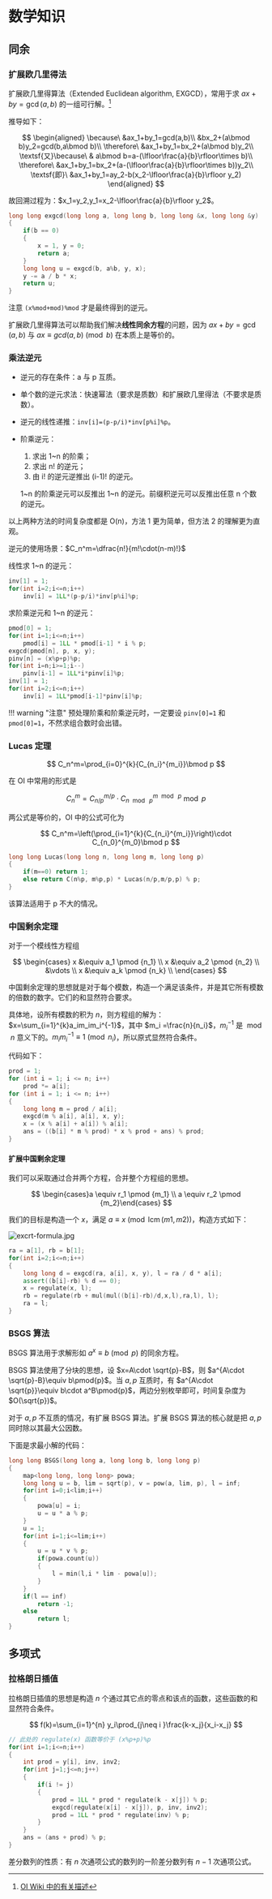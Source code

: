 # 数学知识
## 同余
### 扩展欧几里得法
扩展欧几里得算法（Extended Euclidean algorithm, EXGCD），常用于求 $ax+by=\gcd(a,b)$ 的一组可行解。[^note1]

[^note1]: [OI Wiki 中的有关描述](https://oi-wiki.org/math/number-theory/gcd/#_7)

推导如下：

$$
\begin{aligned}
\because\ &ax_1+by_1=gcd(a,b)\\
&bx_2+(a\bmod b)y_2=gcd(b,a\bmod b)\\
\therefore\ &ax_1+by_1=bx_2+(a\bmod b)y_2\\
\textsf{又}\because\ & a\bmod b=a-(\lfloor\frac{a}{b}\rfloor\times b)\\
\therefore\ &ax_1+by_1=bx_2+(a-(\lfloor\frac{a}{b}\rfloor\times b))y_2\\
\textsf{即}\ &ax_1+by_1=ay_2-b(x_2-\lfloor\frac{a}{b}\rfloor y_2)
\end{aligned}
$$

故回溯过程为：$x_1=y_2,y_1=x_2-\lfloor\frac{a}{b}\rfloor y_2$。

```cpp
long long exgcd(long long a, long long b, long long &x, long long &y)
{
	if(b == 0)
	{
		x = 1, y = 0;
		return a;
	}
	long long u = exgcd(b, a%b, y, x);
	y -= a / b * x;
	return u;
}
```

注意 `(x%mod+mod)%mod` 才是最终得到的逆元。

扩展欧几里得算法可以帮助我们解决**线性同余方程**的问题，因为 $ax+by=\gcd(a,b)$ 与 $ax\equiv gcd(a,b) \pmod{b}$ 在本质上是等价的。

### 乘法逆元

- 逆元的存在条件：a 与 p 互质。
- 单个数的逆元求法：快速幂法（要求是质数）和扩展欧几里得法（不要求是质数）。
- 逆元的线性递推：`inv[i]=(p-p/i)*inv[p%i]%p`。
- 阶乘逆元：
	1. 求出 1~n 的阶乘；
	2. 求出 n! 的逆元；
	3. 由 i! 的逆元逆推出 (i-1)! 的逆元。
	
	1~n 的阶乘逆元可以反推出 1~n 的逆元。前缀积逆元可以反推出任意 n 个数的逆元。

以上两种方法的时间复杂度都是 O(n)，方法 1 更为简单，但方法 2 的理解更为直观。

逆元的使用场景：$C_n^m=\dfrac{n!}{m!\cdot(n-m)!}$

线性求 1~n 的逆元：

```cpp
inv[1] = 1;
for(int i=2;i<=n;i++)
	inv[i] = 1LL*(p-p/i)*inv[p%i]%p;
```

求阶乘逆元和 1~n 的逆元：
```cpp
pmod[0] = 1;
for(int i=1;i<=n;i++)
	pmod[i] = 1LL * pmod[i-1] * i % p;
exgcd(pmod[n], p, x, y);
pinv[n] = (x%p+p)%p;
for(int i=n;i>=1;i--)
	pinv[i-1] = 1LL*i*pinv[i]%p;
inv[1] = 1;
for(int i=2;i<=n;i++)
	inv[i] = 1LL*pmod[i-1]*pinv[i]%p;
```

!!! warning "注意"
	预处理阶乘和阶乘逆元时，一定要设 `pinv[0]=1` 和 `pmod[0]=1`，不然求组合数时会出错。

### Lucas 定理

$$
C_n^m=\prod_{i=0}^{k}{C_{n_i}^{m_i}}\bmod p
$$

在 OI 中常用的形式是

$$
C_n^m=C_{n/p}^{m/p}\cdot C_{n\ \bmod\ p}^{m\ \bmod\ p}\bmod p
$$

两公式是等价的，OI 中的公式可化为

$$
C_n^m=\left(\prod_{i=1}^{k}{C_{n_i}^{m_i}}\right)\cdot C_{n_0}^{m_0}\bmod p
$$

```cpp
long long Lucas(long long n, long long m, long long p)
{
    if(m==0) return 1;
    else return C(n%p, m%p,p) * Lucas(n/p,m/p,p) % p;
}
```

该算法适用于 p 不大的情况。

### 中国剩余定理
对于一个模线性方程组

$$
 \begin{cases} x &\equiv a_1 \pmod {n_1} \\ x &\equiv a_2 \pmod {n_2} \\ &\vdots \\ x &\equiv a_k \pmod {n_k} \\ \end{cases} 
$$

中国剩余定理的思想就是对于每个模数，构造一个满足该条件，并是其它所有模数的倍数的数字。它们的和显然符合要求。

具体地，设所有模数的积为 $n$，则方程组的解为：$x=\sum_{i=1}^{k}a_im_im_i^{-1}$，其中 $m_i =\frac{n}{n_i}$，$m_i^{-1}$ 是 $\bmod{n}$ 意义下的。$m_im_i^{-1}\equiv1\pmod{n_i}$，所以原式显然符合条件。

代码如下：

```cpp
prod = 1;
for (int i = 1; i <= n; i++)
	prod *= a[i];
for (int i = 1; i <= n; i++)
{
	long long m = prod / a[i];
	exgcd(m % a[i], a[i], x, y);
	x = (x % a[i] + a[i]) % a[i];
	ans = ((b[i] * m % prod) * x % prod + ans) % prod;
}
```

#### 扩展中国剩余定理
我们可以采取通过合并两个方程，合并整个方程组的思想。

$$
\begin{cases}a \equiv r_1 \pmod {m_1} \\ a \equiv r_2 \pmod {m_2}\end{cases}
$$

我们的目标是构造一个 $x$，满足 $a\equiv x\pmod{\operatorname{lcm}(m1,m2)}$，构造方式如下：

![excrt-formula.jpg](/_static/images/excrt-formula.jpg)

```cpp
ra = a[1], rb = b[1];
for(int i=2;i<=n;i++)
{
	long long d = exgcd(ra, a[i], x, y), l = ra / d * a[i];
	assert((b[i]-rb) % d == 0);
	x = regulate(x, l);
	rb = regulate(rb + mul(mul((b[i]-rb)/d,x,l),ra,l), l);
	ra = l;
}
```

### BSGS 算法
BSGS 算法用于求解形如 $a^x\equiv b\pmod{p}$ 的同余方程。

BSGS 算法使用了分块的思想，设 $x=A\cdot \sqrt{p}-B$，则 $a^{A\cdot \sqrt{p}-B}\equiv b\pmod{p}$。当 $a,p$ 互质时，有 $a^{A\cdot \sqrt{p}}\equiv b\cdot a^B\pmod{p}$，两边分别枚举即可，时间复杂度为 $O(\sqrt{p})$。

对于 $a, p$ 不互质的情况，有扩展 BSGS 算法。扩展 BSGS 算法的核心就是把 $a,p$ 同时除以其最大公因数。

下面是求最小解的代码：

```cpp
long long BSGS(long long a, long long b, long long p)
{
	map<long long, long long> powa;
	long long u = b, lim = sqrt(p), v = pow(a, lim, p), l = inf;
	for(int i=0;i<lim;i++)
	{
		powa[u] = i;
		u = u * a % p;
	}
	u = 1;
	for(int i=1;i<=lim;i++)
	{
		u = u * v % p;
		if(powa.count(u))
		{
			l = min(l,i * lim - powa[u]);
		}
	}
	if(l == inf)
		return -1;
	else
		return l;
}
```

## 多项式
### 拉格朗日插值
拉格朗日插值的思想是构造 $n$ 个通过其它点的零点和该点的函数，这些函数的和显然符合条件。

$$
f(k)=\sum_{i=1}^{n} y_i\prod_{j\neq i }\frac{k-x_j}{x_i-x_j}
$$

```cpp
// 此处的 regulate(x) 函数等价于 (x%p+p)%p
for(int i=1;i<=n;i++)
{
	int prod = y[i], inv, inv2;
	for(int j=1;j<=n;j++)
	{
		if(i != j)
		{
			prod = 1LL * prod * regulate(k - x[j]) % p;
			exgcd(regulate(x[i] - x[j]), p, inv, inv2);
			prod = 1LL * prod * regulate(inv) % p;
		}
	}
	ans = (ans + prod) % p;
}
```

差分数列的性质：有 $n$ 次通项公式的数列的一阶差分数列有 $n-1$ 次通项公式。